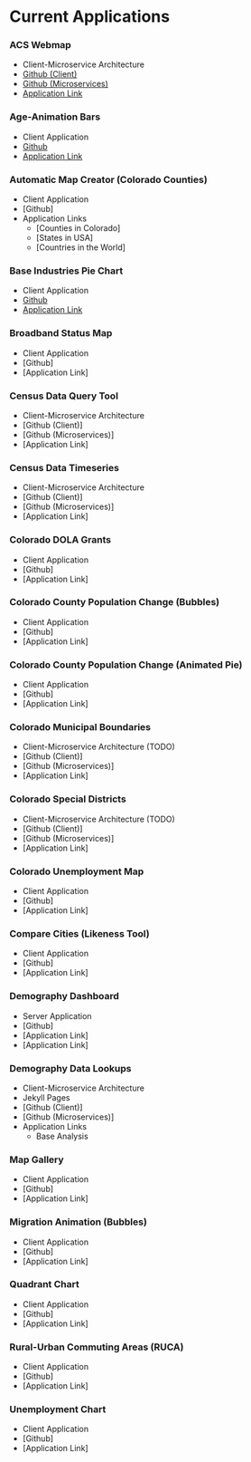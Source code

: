 # Current Applications


### ACS Webmap 
- Client-Microservice Architecture
- [Github (Client)](https://github.com/royhobbstn/CensusAPI_Map)
- [Github (Microservices)](https://github.com/royhobbstn/MS_CensusMap)
- [Application Link](https://demography.dola.colorado.gov/CensusAPI_Map)

### Age-Animation Bars
- Client Application
- [Github](https://github.com/royhobbstn/Age-Animation-Bars)
- [Application Link](https://demography.dola.colorado.gov/Age-Animation-Bars/agebars.html)

### Automatic Map Creator (Colorado Counties)
- Client Application
- [Github]
- Application Links
  - [Counties in Colorado]
  - [States in USA]
  - [Countries in the World]

### Base Industries Pie Chart
- Client Application
- [Github](https://github.com/royhobbstn/CO_BaseIndustries)
- [Application Link](https://demography.dola.colorado.gov/CO_BaseIndustries)

### Broadband Status Map
- Client Application
- [Github]
- [Application Link]

### Census Data Query Tool
- Client-Microservice Architecture
- [Github (Client)]
- [Github (Microservices)]
- [Application Link]

### Census Data Timeseries
- Client-Microservice Architecture
- [Github (Client)]
- [Github (Microservices)]
- [Application Link]

### Colorado DOLA Grants
- Client Application
- [Github]
- [Application Link]

### Colorado County Population Change (Bubbles)
- Client Application
- [Github]
- [Application Link]

### Colorado County Population Change (Animated Pie)
- Client Application
- [Github]
- [Application Link]

### Colorado Municipal Boundaries
- Client-Microservice Architecture (TODO)
- [Github (Client)]
- [Github (Microservices)]
- [Application Link]

### Colorado Special Districts
- Client-Microservice Architecture (TODO)
- [Github (Client)]
- [Github (Microservices)]
- [Application Link]

### Colorado Unemployment Map
- Client Application
- [Github]
- [Application Link]

### Compare Cities (Likeness Tool)
- Client Application
- [Github]
- [Application Link]

### Demography Dashboard
- Server Application
- [Github]
- [Application Link]
- [Application Link]

### Demography Data Lookups
- Client-Microservice Architecture
- Jekyll Pages
- [Github (Client)]
- [Github (Microservices)]
- Application Links
  - Base Analysis

### Map Gallery
- Client Application
- [Github]
- [Application Link]

### Migration Animation (Bubbles)
- Client Application
- [Github]
- [Application Link]

### Quadrant Chart
- Client Application
- [Github]
- [Application Link]

### Rural-Urban Commuting Areas (RUCA)
- Client Application
- [Github]
- [Application Link]

### Unemployment Chart
- Client Application
- [Github]
- [Application Link]
